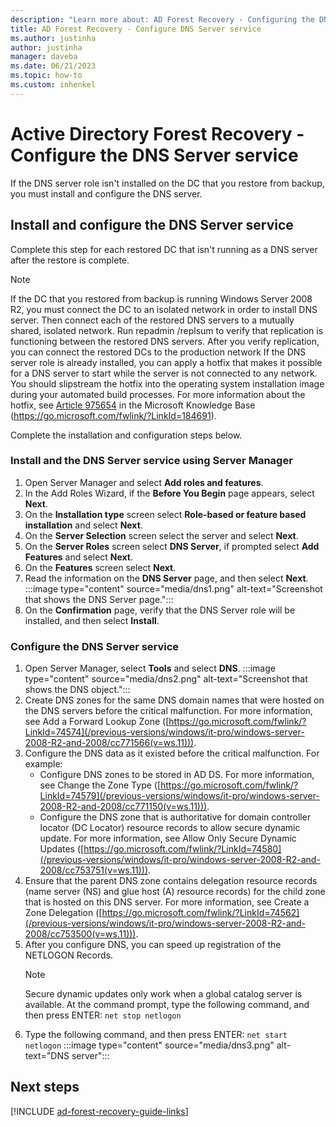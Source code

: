 ```yaml
---
description: "Learn more about: AD Forest Recovery - Configuring the DNS Server service"
title: AD Forest Recovery - Configure DNS Server service
ms.author: justinha
author: justinha
manager: daveba
ms.date: 06/21/2023
ms.topic: how-to
ms.custom: inhenkel
---
```

# Active Directory Forest Recovery - Configure the DNS Server service

If the DNS server role isn't installed on the DC that you restore from backup, you must install and configure the DNS server.

## Install and configure the DNS Server service

Complete this step for each restored DC that isn't running as a DNS server after the restore is complete.

> [!NOTE]
> If the DC that you restored from backup is running Windows Server 2008 R2, you must connect the DC to an isolated network in order to install DNS server. Then connect each of the restored DNS servers to a mutually shared, isolated network. Run repadmin /replsum to verify that replication is functioning between the restored DNS servers. After you verify replication, you can connect the restored DCs to the production network If the DNS server role is already installed, you can apply a hotfix that makes it possible for a DNS server to start while the server is not connected to any network. You should slipstream the hotfix into the operating system installation image during your automated build processes. For more information about the hotfix, see [Article 975654](https://go.microsoft.com/fwlink/?LinkId=184691) in the Microsoft Knowledge Base (https://go.microsoft.com/fwlink/?LinkId=184691).

Complete the installation and configuration steps below.

### Install and the DNS Server service using Server Manager

1. Open Server Manager and select **Add roles and features**.
1. In the Add Roles Wizard, if the **Before You Begin** page appears, select **Next**.
1. On the **Installation type** screen select **Role-based or feature based installation** and select **Next**.
1. On the **Server Selection** screen select the server and select **Next**.
1. On the **Server Roles** screen select **DNS Server**, if prompted select **Add Features** and select **Next**.
1. On the **Features** screen select **Next**.
1. Read the information on the **DNS Server** page, and then select **Next**.
    :::image type="content" source="media/dns1.png" alt-text="Screenshot that shows the DNS Server page.":::
1. On the **Confirmation** page, verify that the DNS Server role will be installed, and then select **Install**.

### Configure the DNS Server service

1. Open Server Manager, select **Tools** and select **DNS**.
   :::image type="content" source="media/dns2.png" alt-text="Screenshot that shows the DNS object.":::
1. Create DNS zones for the same DNS domain names that were hosted on the DNS servers before the critical malfunction. For more information, see Add a Forward Lookup Zone ([https://go.microsoft.com/fwlink/?LinkId=74574](/previous-versions/windows/it-pro/windows-server-2008-R2-and-2008/cc771566(v=ws.11))).
1. Configure the DNS data as it existed before the critical malfunction. For example:
   - Configure DNS zones to be stored in AD DS. For more information, see Change the Zone Type ([https://go.microsoft.com/fwlink/?LinkId=74579](/previous-versions/windows/it-pro/windows-server-2008-R2-and-2008/cc771150(v=ws.11))).
   - Configure the DNS zone that is authoritative for domain controller locator (DC Locator) resource records to allow secure dynamic update. For more information, see Allow Only Secure Dynamic Updates ([https://go.microsoft.com/fwlink/?LinkId=74580](/previous-versions/windows/it-pro/windows-server-2008-R2-and-2008/cc753751(v=ws.11))).
1. Ensure that the parent DNS zone contains delegation resource records (name server (NS) and glue host (A) resource records) for the child zone that is hosted on this DNS server. For more information, see Create a Zone Delegation ([https://go.microsoft.com/fwlink/?LinkId=74562](/previous-versions/windows/it-pro/windows-server-2008-R2-and-2008/cc753500(v=ws.11))).
1. After you configure DNS, you can speed up registration of the NETLOGON Records.
   > [!NOTE]
   > Secure dynamic updates only work when a global catalog server is available.
   At the command prompt, type the following command, and then press ENTER:
   `net stop netlogon`
1. Type the following command, and then press ENTER:
   `net start netlogon`
    :::image type="content" source="media/dns3.png" alt-text="DNS server":::

## Next steps

[!INCLUDE [ad-forest-recovery-guide-links](includes/ad-forest-recovery-guide-links.md)]
